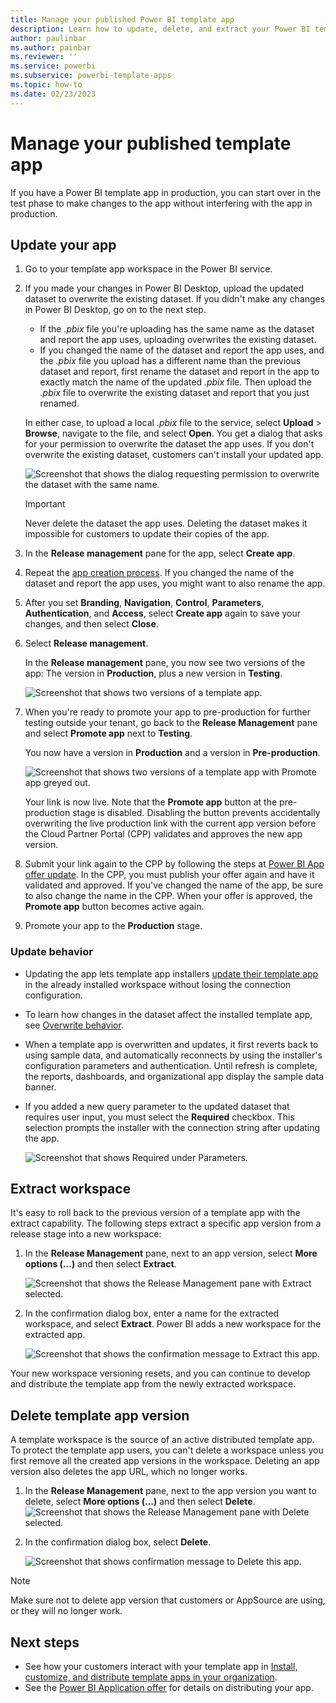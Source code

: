 ```yaml
---
title: Manage your published Power BI template app
description: Learn how to update, delete, and extract your Power BI template app without interfering with the app in production.
author: paulinbar
ms.author: painbar
ms.reviewer: ''
ms.service: powerbi
ms.subservice: powerbi-template-apps
ms.topic: how-to
ms.date: 02/23/2023
---
```


# Manage your published template app

If you have a Power BI template app in production, you can start over in the test phase to make changes to the app without interfering with the app in production.

## Update your app

1. Go to your template app workspace in the Power BI service.

1. If you made your changes in Power BI Desktop, upload the updated dataset to overwrite the existing dataset. If you didn't make any changes in Power BI Desktop, go on to the next step.

   

   - If the *.pbix* file you're uploading has the same name as the dataset and report the app uses, uploading overwrites the existing dataset.
   - If you changed the name of the dataset and report the app uses, and the *.pbix* file you upload has a different name than the previous dataset and report, first rename the dataset and report in the app to exactly match the name of the updated *.pbix* file. Then upload the *.pbix* file to overwrite the existing dataset and report that you just renamed.
   
   In either case, to upload a local *.pbix* file to the service, select **Upload** > **Browse**, navigate to the file, and select **Open**. You get a dialog that asks for your permission to overwrite the dataset the app uses. If you don't overwrite the existing dataset, customers can't install your updated app.

   ![Screenshot that shows the dialog requesting permission to overwrite the dataset with the same name.](media/service-template-apps-update-extract-delete/overwrite-dialog.png)
   
   >[!IMPORTANT]
   > Never delete the dataset the app uses. Deleting the dataset makes it impossible for customers to update their copies of the app.

1. In the **Release management** pane for the app, select **Create app**.
1. Repeat the [app creation process](service-template-apps-create.md). If you changed the name of the dataset and report the app uses, you might want to also rename the app.
1. After you set **Branding**, **Navigation**, **Control**, **Parameters**, **Authentication**, and **Access**, select **Create app** again to save your changes, and then select **Close**.
1. Select **Release management**.

   In the **Release management** pane, you now see two versions of the app: The version in **Production**, plus a new version in **Testing**.

   ![Screenshot that shows two versions of a template app.](media/service-template-apps-update-extract-delete/power-bi-template-app-update1.png)

1. When you're ready to promote your app to pre-production for further testing outside your tenant, go back to the **Release Management** pane and select **Promote app** next to **Testing**.

   You now have a version in **Production** and a version in **Pre-production**.

   ![Screenshot that shows two versions of a template app with Promote app greyed out.](media/service-template-apps-update-extract-delete/power-bi-template-app-update2.png)

   Your link is now live. Note that the **Promote app** button at the pre-production stage is disabled. Disabling the button prevents accidentally overwriting the live production link with the current app version before the Cloud Partner Portal (CPP) validates and approves the new app version.

1. Submit your link again to the CPP by following the steps at [Power BI App offer update](/azure/marketplace/cloud-partner-portal/power-bi/cpp-update-existing-offer). In the CPP, you must publish your offer again and have it validated and approved. If you've changed the name of the app, be sure to also change the name in the CPP. When your offer is approved, the **Promote app** button becomes active again.
   
1. Promote your app to the **Production** stage.
   
### Update behavior

- Updating the app lets template app installers [update their template app](service-template-apps-install-distribute.md#update-a-template-app) in the already installed workspace without losing the connection configuration.
- To learn how changes in the dataset affect the installed template app, see [Overwrite behavior](service-template-apps-install-distribute.md#overwrite-behavior).
- When a template app is overwritten and updates, it first reverts back to using sample data, and automatically reconnects by using the installer's configuration parameters and authentication. Until refresh is complete, the reports, dashboards, and organizational app display the sample data banner.
- If you added a new query parameter to the updated dataset that requires user input, you must select the **Required** checkbox. This selection prompts the installer with the connection string after updating the app.

  ![Screenshot that shows Required under Parameters.](media/service-template-apps-update-extract-delete/power-bi-template-app-upload-dataset-4.png)

## Extract workspace

It's easy to roll back to the previous version of a template app with the extract capability. The following steps extract a specific app version from a release stage into a new workspace:

1. In the **Release Management** pane, next to an app version, select **More options (...)** and then select **Extract**.

   ![Screenshot that shows the Release Management pane with Extract selected.](media/service-template-apps-update-extract-delete/power-bi-template-app-extract.png)

1. In the confirmation dialog box, enter a name for the extracted workspace, and select **Extract**. Power BI adds a new workspace for the extracted app.

   ![Screenshot that shows the confirmation message to Extract this app.](media/service-template-apps-update-extract-delete/power-bi-template-app-extract-dialog.png)

Your new workspace versioning resets, and you can continue to develop and distribute the template app from the newly extracted workspace.

## Delete template app version

A template workspace is the source of an active distributed template app. To protect the template app users, you can't delete a workspace unless you first remove all the created app versions in the workspace. Deleting an app version also deletes the app URL, which no longer works.

1. In the **Release Management** pane, next to the app version you want to delete, select **More options (...)** and then select **Delete**.
   ![Screenshot that shows the Release Management pane with Delete selected.](media/service-template-apps-update-extract-delete/power-bi-template-app-delete.png)

1. In the confirmation dialog box, select **Delete**.

   ![Screenshot that shows confirmation message to Delete this app.](media/service-template-apps-update-extract-delete/power-bi-template-app-delete-dialog.png)

>[!NOTE]
>Make sure not to delete app version that customers or AppSource are using, or they will no longer work.

## Next steps

- See how your customers interact with your template app in [Install, customize, and distribute template apps in your organization](service-template-apps-install-distribute.md).
- See the [Power BI Application offer](/azure/marketplace/cloud-partner-portal/power-bi/cpp-power-bi-offer) for details on distributing your app.